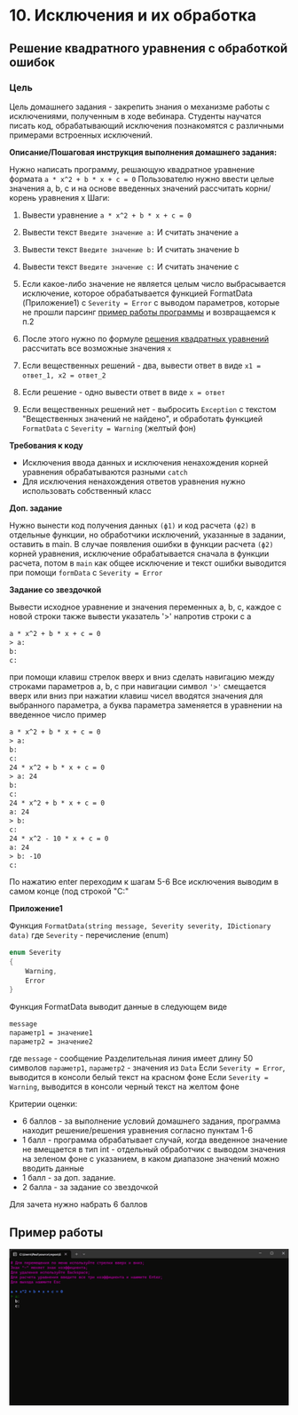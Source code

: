 # 10. Исключения и их обработка

## Решение квадратного уравнения с обработкой ошибок

### Цель

Цель домашнего задания - закрепить знания о механизме работы с исключениями, полученным в ходе вебинара. Студенты научатся писать код, обрабатывающий исключения познакомятся с различными примерами встроенных исключений.

**Описание/Пошаговая инструкция выполнения домашнего задания:**

Нужно написать программу, решающую квадратное уравнение формата
`a * x^2 + b * x + c = 0`
Пользователю нужно ввести целые значения a, b, c
и на основе введенных значений рассчитать корни/корень уравнения x
Шаги:

1. Вывести уравнение
`a * x^2 + b * x + c = 0`

2. Вывести текст
`Введите значение a:`
И считать значение `a`

3. Вывести текст
`Введите значение b:`
И считать значение b

4. Вывести текст
`Введите значение c:`
И считать значение c

5. Если какое-либо значение не является целым число
выбрасывается исключение, которое обрабатывается функцией FormatData (Приложение1)
с `Severity = Error` с выводом параметров, которые не прошли парсинг
[пример работы программы](https://ctrl.vi/i/AOJa0yNyN)
и возвращаемся к п.2

6. После этого нужно по формуле [решения квадратных уравнений](https://www.berdov.com/docs/equation/quadratic_equations/)
рассчитать все возможные значения `x`

7. Если вещественных решений - два,
вывести ответ в виде
`x1 = ответ_1, x2 = ответ_2`

8. Если решение - одно
вывести ответ в виде
`x = ответ`

9. Если вещественных решений нет - выбросить `Exception` с текстом "Вещественных значений не найдено",
и обработать функцией `FormatData` c `Severity = Warning` (желтый фон)

**Требования к коду**

* Исключения ввода данных и исключения ненахождения корней уравнения обрабатываются разными `catch`
* Для исключения ненахождения ответов уравнения нужно использовать собственный класс

**Доп. задание**

Нужно вынести код получения данных `(ф1)` и код расчета `(ф2)` в отдельные функции,
но обработчики исключений, указанные в задании, оставить в main.
В случае появления ошибки в функции расчета `(ф2)` корней уравнения,
исключение обрабатывается сначала в функции расчета,
потом в `main` как общее исключение и текст ошибки выводится при помощи `formData` c `Severity = Error`

**Задание со звездочкой**

Вывести исходное уравнение и значения переменных a, b, c, каждое с новой строки
также вывести указатель '>' напротив строки с a
```
a * x^2 + b * x + c = 0
> a:
b:
c:
```
при помощи клавиш стрелок вверх и вниз сделать навигацию между строками параметров a, b, c
при навигации символ `'>'` смещается вверх или вниз
при нажатии клавиш чисел вводятся значения для выбранного параметра,
а буква параметра заменяется в уравнении на введенное число
пример
```
a * x^2 + b * x + c = 0
> a:
b:
c:
24 * x^2 + b * x + c = 0
> a: 24
b:
c:
24 * x^2 + b * x + c = 0
a: 24
> b:
c:
24 * x^2 - 10 * x + c = 0
a: 24
> b: -10
c:
```

По нажатию enter переходим к шагам 5-6
Все исключения выводим в самом конце (под строкой "C:"

**Приложение1**

Функция `FormatData(string message, Severity severity, IDictionary data)`
где `Severity` - перечисление (enum)
```csharp
enum Severity
{
	Warning,
	Error
}
```

Функция FormatData выводит данные в следующем виде

```
message
параметр1 = значение1
параметр2 = значение2
```

где `message` - сообщение
Разделительная линия имеет длину 50 символов
`параметр1`, `параметр2` - значения из `Data`
Если `Severity = Error`, выводится в консоли белый текст на красном фоне
Если `Severity = Warning`, выводится в консоли черный текст на желтом фоне

Критерии оценки:
* 6 баллов - за выполнение условий домашнего задания, программа находит решение/решения уравнения согласно пунктам 1-6
* 1 балл - программа обрабатывает случай, когда введенное значение не вмещается в тип int - отдельный обработчик с выводом значения на зеленом фоне с указанием, в каком диапазоне значений можно вводить данные
* 1 балл - за доп. задание.
* 2 балла - за задание со звездочкой

Для зачета нужно набрать 6 баллов


## Пример работы

![example](res/example.gif)